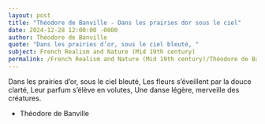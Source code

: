 ```yaml
---
layout: post
title: "Théodore de Banville - Dans les prairies dor sous le ciel"
date: 2024-12-28 12:00:00 -0000
author: Théodore de Banville
quote: "Dans les prairies d’or, sous le ciel bleuté, "
subject: French Realism and Nature (Mid 19th century)
permalink: /French Realism and Nature (Mid 19th century)/Théodore de Banville/Théodore de Banville - Dans les prairies dor sous le ciel
---
```


Dans les prairies d’or, sous le ciel bleuté, 
Les fleurs s’éveillent par la douce clarté, 
Leur parfum s’élève en volutes, 
Une danse légère, merveille des créatures.

- Théodore de Banville
